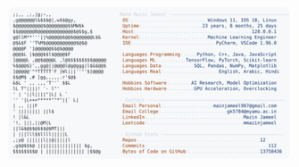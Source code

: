 <picture>
  <source srcset="https://raw.githubusercontent.com/mmazinjameel/mmazinjameel/main/dark_mode.svg?v=1753892055" media="(prefers-color-scheme: dark)">
  <img src="https://raw.githubusercontent.com/mmazinjameel/mmazinjameel/main/light_mode.svg?v=1753892055">
</picture>
